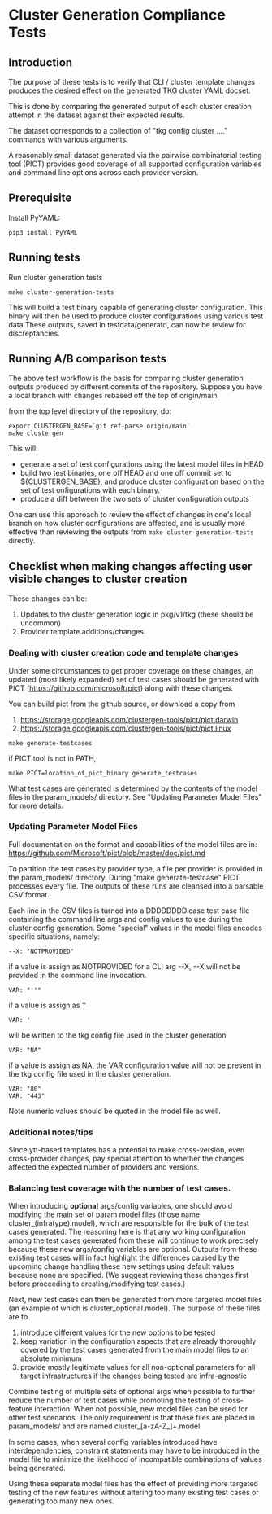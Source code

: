 # Cluster Generation Compliance Tests

## Introduction

The purpose of these tests is to verify that CLI / cluster template changes
produces the desired effect on the generated TKG cluster YAML docset.

This is done by comparing the generated output of each cluster creation attempt
in the dataset against their expected results.

The dataset corresponds to a collection of "tkg config cluster ...." commands
with various arguments.

A reasonably small dataset generated via the pairwise combinatorial testing
tool (PICT) provides good coverage of all supported configuration variables and
command line options across each provider version.


## Prerequisite

Install PyYAML:
```
pip3 install PyYAML
```

## Running tests

Run cluster generation tests
```
make cluster-generation-tests
```

This will build a test binary capable of generating cluster configuration. This
binary will then be used to produce cluster configurations using various test data
These outputs, saved in testdata/generatd, can now be review for
discreptancies.

## Running A/B comparison tests

The above test workflow is the basis for comparing cluster generation outputs
produced by different commits of the repository.
Suppose you have a local branch with changes rebased off the top of origin/main

from the top level directory of the repository, do:

```
export CLUSTERGEN_BASE=`git ref-parse origin/main`
make clustergen
```

This will:

- generate a set of test configurations using the latest model files in HEAD
- build two test binaries, one off HEAD and one off commit set to
${CLUSTERGEN_BASE}, and produce cluster configuration based on the set of test
onfigurations with each binary.
- produce a diff between the two sets of cluster configuration outputs

One can use this approach to review the effect of changes in one's local branch
on how cluster configurations are affected, and is usually more effective than
reviewing the outputs from ```make cluster-generation-tests``` directly.

## Checklist when making changes affecting user visible changes to cluster creation

These changes can be:

1. Updates to the cluster generation logic in pkg/v1/tkg (these should be uncommon)
2. Provider template additions/changes

### Dealing with cluster creation code and template changes

Under some circumstances to get proper coverage on these changes, an updated
(most likely expanded) set of test cases should be generated with PICT
(https://github.com/microsoft/pict) along with these changes.

You can build pict from the github source, or download a copy from

1. https://storage.googleapis.com/clustergen-tools/pict/pict.darwin
2. https://storage.googleapis.com/clustergen-tools/pict/pict.linux

```
make generate-testcases
```

if PICT tool is not in PATH,

```
make PICT=location_of_pict_binary generate_testcases
```

What test cases are generated is determined by the contents of the model
files in the param_models/ directory. See "Updating Parameter Model Files"
for more details.


### Updating Parameter Model Files

Full documentation on the format and capabilities of the model files are in:
https://github.com/Microsoft/pict/blob/master/doc/pict.md

To partition the test cases by provider type, a file per provider is provided
in the param_models/ directory. During "make generate-testcase" PICT processes
every file. The outputs of these runs are cleansed into a parsable CSV format.

Each line in the CSV files is turned into a DDDDDDDD.case test case file
containing the command line args and config values to use during the cluster
config generation. Some "special" values in the model files encodes specific
situations, namely:

```
--X: "NOTPROVIDED"
```

if a value is assign as NOTPROVIDED for a CLI arg --X, --X will not be provided
in the command line invocation.

```
VAR: "''"
```

if a value is assign as ''
```
VAR: ''
```
will be written to the tkg config file used in the cluster generation


```
VAR: "NA"
```
if a value is assign as NA, the VAR configuration value will not be present in
the tkg config file used in the cluster generation.

```
VAR: "80"
VAR: "443"
```
Note numeric values should be quoted in the model file as well.


### Additional notes/tips

Since ytt-based templates has a potential to make cross-version, even
cross-provider changes, pay special attention to whether the changes affected
the expected number of providers and versions.

### Balancing test coverage with the number of test cases.

When introducing **optional** args/config variables, one should avoid modifying
the main set of param model files (those name cluster_(infratype).model), which
are responsible for the bulk of the test cases generated. The reasoning here is
that any working configuration among the test cases generated from these will
continue to work precisely because these new args/config variables are
optional. Outputs from these existing test cases will in fact highlight the
differences caused by the upcoming change handling these new settings using
default values because none are specified.  (We suggest reviewing these changes
first before proceeding to creating/modifying test cases.)

Next, new test cases can then be generated from more targeted model files (an
example of which is cluster_optional.model). The purpose of these files are to

1. introduce different values for the new options to be tested
2. keep variation in the configuration aspects that are already thoroughly
   covered by the test cases generated from the main model files to an absolute
   minimum
3. provide mostly legitimate values for all non-optional parameters for all
   target infrastructures if the changes being tested are infra-agnostic

Combine testing of multiple sets of optional args when possible to further
reduce the number of test cases while promoting the testing of cross-feature
interaction. When not possible, new model files can be used for other test
scenarios. The only requirement is that these files are placed in param_models/
and are named cluster_[a-zA-Z_]+.model

In some cases, when several config variables introduced have interdependencies,
constraint statements may have to be introduced in the model file to minimize
the likelihood of incompatible combinations of values being generated.

Using these separate model files has the effect of providing more targeted
testing of the new features without altering too many existing test cases or
generating too many new ones.
